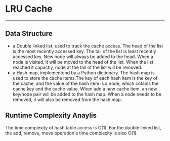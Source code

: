 # LRU Cache

---
## Data Structure
  
   + a Double linked list, used to track the cache access. The head of the list is the most recently accessed key. The tail of the list is least recently accessed key. New node will always be added to the head. When a node is visited, it will be moved to the head of the list. When the list reached it capactiy, node at the tail of the list will be removed.        
 + a Hash map, implementend by a Python dictionary. The hash map is used to store the cache items.The key of each hash item is the key of the cache, and the value of the hash item is a node, which cotains the cache key and the cache value. When add a new cache item, an new key/node pair will be added to the hash map. When a node needs to be removed, it will also be removed from the hash map.

## Runtime Complexity Anaylis
The time complexity of hash table access is O(1). For the double linked list, the add, remove, move operation's time complexity is also O(1).   
